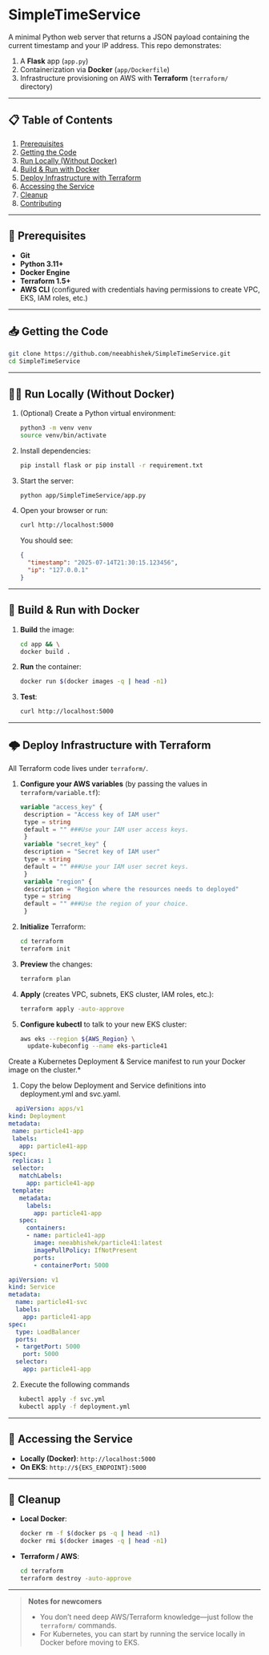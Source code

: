 # SimpleTimeService

A minimal Python web server that returns a JSON payload containing the current timestamp and your IP address.
This repo demonstrates:

1. A **Flask** app (`app.py`)
2. Containerization via **Docker** (`app/Dockerfile`)
3. Infrastructure provisioning on AWS with **Terraform** (`terraform/` directory)

---

## 📋 Table of Contents

1. [Prerequisites](#-prerequisites)
2. [Getting the Code](#-getting-the-code)
3. [Run Locally (Without Docker)](#-run-locally-without-docker)
4. [Build & Run with Docker](#-build--run-with-docker)
5. [Deploy Infrastructure with Terraform](#-deploy-infrastructure-with-terraform)
6. [Accessing the Service](#-accessing-the-service)
7. [Cleanup](#-cleanup)
8. [Contributing](#-contributing)

---

## 🚀 Prerequisites

* **Git**
* **Python 3.11+**
* **Docker Engine**
* **Terraform 1.5+**
* **AWS CLI** (configured with credentials having permissions to create VPC, EKS, IAM roles, etc.)

---

## 📥 Getting the Code

```bash
git clone https://github.com/neeabhishek/SimpleTimeService.git
cd SimpleTimeService
```

---

## 🏃‍♀️ Run Locally (Without Docker)

1. (Optional) Create a Python virtual environment:

   ```bash
   python3 -m venv venv
   source venv/bin/activate
   ```
2. Install dependencies:

   ```bash
   pip install flask or pip install -r requirement.txt
   ```
3. Start the server:

   ```bash
   python app/SimpleTimeService/app.py
   ```
4. Open your browser or run:

   ```bash
   curl http://localhost:5000
   ```

   You should see:

   ```json
   {
     "timestamp": "2025-07-14T21:30:15.123456",
     "ip": "127.0.0.1"
   }
   ```

---

## 🐳 Build & Run with Docker

1. **Build** the image:

   ```bash
   cd app && \
   docker build .
   ```
2. **Run** the container:

   ```bash
   docker run $(docker images -q | head -n1)

   ```
3. **Test**:

   ```bash
   curl http://localhost:5000
   ```

---

## 🌩️ Deploy Infrastructure with Terraform

All Terraform code lives under `terraform/`.

1. **Configure your AWS variables** (by passing the values in  `terraform/variable.tf`):

   ```terraform
   variable "access_key" {
    description = "Access key of IAM user"
    type = string
    default = "" ###Use your IAM user access keys.
    }
    variable "secret_key" {
    description = "Secret key of IAM user"
    type = string
    default = "" ###Use your IAM user secret keys.
    }
    variable "region" {
    description = "Region where the resources needs to deployed"
    type = string
    default = "" ###Use the region of your choice.
    }
   ```
2. **Initialize** Terraform:

   ```bash
   cd terraform
   terraform init
   ```
3. **Preview** the changes:

   ```bash
   terraform plan
   ```
4. **Apply** (creates VPC, subnets, EKS cluster, IAM roles, etc.):

   ```bash
   terraform apply -auto-approve
   ```
5. **Configure kubectl** to talk to your new EKS cluster:

   ```bash
   aws eks --region ${AWS_Region} \
     update-kubeconfig --name eks-particle41
   ```

Create a Kubernetes Deployment & Service manifest to run your Docker image on the cluster.*

1. Copy the below Deployment and Service definitions into deployment.yml and svc.yaml.

 ```yaml
   apiVersion: apps/v1
kind: Deployment
metadata:
  name: particle41-app
  labels:
    app: particle41-app
spec:
  replicas: 1
  selector:
    matchLabels:
      app: particle41-app
  template:
    metadata:
      labels:
        app: particle41-app
    spec:
      containers:
      - name: particle41-app
        image: neeabhishek/particle41:latest
        imagePullPolicy: IfNotPresent
        ports:
        - containerPort: 5000
   ```

```yaml
apiVersion: v1
kind: Service
metadata:
  name: particle41-svc
  labels:
    app: particle41-app
spec:
  type: LoadBalancer
  ports:
  - targetPort: 5000
    port: 5000
  selector:
    app: particle41-app
   ```
2. Execute the following commands
   
```bash
   kubectl apply -f svc.yml
   kubectl apply -f deployment.yml
   ```

---

## 🔗 Accessing the Service

* **Locally (Docker)**: `http://localhost:5000`
* **On EKS**: `http://${EKS_ENDPOINT}:5000`
---

## 🧹 Cleanup

* **Local Docker**:

  ```bash
  docker rm -f $(docker ps -q | head -n1)
  docker rmi $(docker images -q | head -n1)
  ```
* **Terraform / AWS**:

  ```bash
  cd terraform
  terraform destroy -auto-approve
  ```

---

> **Notes for newcomers**
>
> * You don’t need deep AWS/Terraform knowledge—just follow the `terraform/` commands.
> * For Kubernetes, you can start by running the service locally in Docker before moving to EKS.
